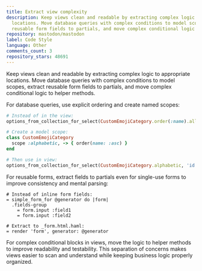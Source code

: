 ```yaml
---
title: Extract view complexity
description: Keep views clean and readable by extracting complex logic to appropriate
  locations. Move database queries with complex conditions to model scopes, extract
  reusable form fields to partials, and move complex conditional logic to helper methods.
repository: mastodon/mastodon
label: Code Style
language: Other
comments_count: 3
repository_stars: 48691
---
```


Keep views clean and readable by extracting complex logic to appropriate locations. Move database queries with complex conditions to model scopes, extract reusable form fields to partials, and move complex conditional logic to helper methods.

For database queries, use explicit ordering and create named scopes:
```ruby
# Instead of in the view:
options_from_collection_for_select(CustomEmojiCategory.order(:name).all, 'id', 'name')

# Create a model scope:
class CustomEmojiCategory
  scope :alphabetic, -> { order(name: :asc) }
end

# Then use in view:
options_from_collection_for_select(CustomEmojiCategory.alphabetic, 'id', 'name')
```

For reusable forms, extract fields to partials even for single-use forms to improve consistency and mental parsing:
```haml
# Instead of inline form fields:
= simple_form_for @generator do |form|
  .fields-group
    = form.input :field1
    = form.input :field2

# Extract to _form.html.haml:
= render 'form', generator: @generator
```

For complex conditional blocks in views, move the logic to helper methods to improve readability and testability. This separation of concerns makes views easier to scan and understand while keeping business logic properly organized.